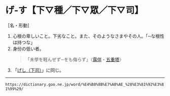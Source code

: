 # げ‐す【下▽種／下▽眾／下▽司】

［名・形動］
1. 心根の卑しいこと。下劣なこと。また、そのようなさまやその人。「─な根性は持つな」
2. 身份の低い者。
    >「未學を軽んぜず─をも侮らず」〈[露伴](https://dictionary.goo.ne.jp/word/person/%E5%B9%B8%E7%94%B0%E9%9C%B2%E4%BC%B4/#jn-74116)・[五重塔](https://dictionary.goo.ne.jp/word/%E4%BA%94%E9%87%8D%E5%A1%94/#jn-78928)〉
3. 「[げし（下司）](https://dictionary.goo.ne.jp/word/%E4%B8%8B%E5%8F%B8_%28%E3%81%92%E3%81%97%29/#jn-67708)」に同じ。

---
`https://dictionary.goo.ne.jp/word/%E4%B8%8B%E7%A8%AE_%28%E3%81%92%E3%81%99%29/`